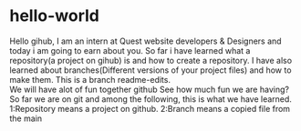 # hello-world
Hello gihub, I am an intern at Quest website developers & Designers and today i am going to earn about you.
So far i have learned what a repository(a project on gihub) is and how to create a repository. I have also learned about branches(Different versions of your project files) and how to make them. This is a branch readme-edits.  
We will have alot of fun together github
See how much fun we are having?
So far we are on git and among the following, this is what we have learned.
1:Repository means a project on github.
2:Branch means a copied file from the main
